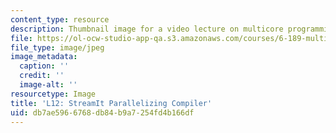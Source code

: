 ```yaml
---
content_type: resource
description: Thumbnail image for a video lecture on multicore programming.
file: https://ol-ocw-studio-app-qa.s3.amazonaws.com/courses/6-189-multicore-programming-primer-january-iap-2007/db7ae5966768db84b9a7254fd4b166df_l12.jpg
file_type: image/jpeg
image_metadata:
  caption: ''
  credit: ''
  image-alt: ''
resourcetype: Image
title: 'L12: StreamIt Parallelizing Compiler'
uid: db7ae596-6768-db84-b9a7-254fd4b166df
---
```

